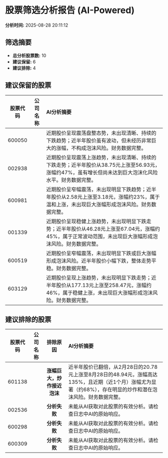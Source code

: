 # 股票筛选分析报告 (AI-Powered)

**分析时间:** 2025-08-28 20:11:12

## 筛选摘要

- **总分析股票数:** 10
- **建议保留:** 6
- **建议排除:** 4

## 建议保留的股票

| 股票代码 | 公司名称 | AI分析摘要 |
|:---:|:---:|:---|
| 600050 |  | 近期股价呈现震荡盘整态势，未出现清晰、持续的下跌趋势；近半年股价虽有波动，但未经历非常巨大的涨幅，不构成泡沫风险。财务数据完整。 |
| 002938 |  | 近期股价呈现震荡上涨趋势，未出现清晰、持续的下跌走势；近半年股价从38.75元上涨至56.93元，涨幅约47%，虽有增长但尚未达到巨大泡沫化风险水平。财务数据完整。 |
| 600981 |  | 近期股价呈窄幅震荡，未出现明显下跌趋势；近半年股价从2.58元上涨至3.18元，涨幅约23%，属于温和上涨，未出现巨大涨幅形成泡沫风险。财务数据完整。 |
| 001339 |  | 近期股价呈现稳健上涨趋势，未出现明显下跌走势；近半年股价从46.28元上涨至67.04元，涨幅约45%，属于正常波动范围，未出现巨大涨幅形成泡沫风险。财务数据完整。 |
| 600519 |  | 近期股价呈窄幅震荡，未出现明显下跌或巨大涨幅形成泡沫风险。近半年股价小幅下跌，整体走势平稳。财务数据完整。 |
| 603129 |  | 近期股价呈现上涨趋势，未出现明显下跌走势；近半年股价从177.13元上涨至258.47元，涨幅约46%，属于稳健上涨，未出现巨大涨幅形成泡沫风险。财务数据完整。 |

## 建议排除的股票

| 股票代码 | 公司名称 | 排除原因 | AI分析摘要 |
|:---:|:---:|:---:|:---|
| 601138 |  | **涨幅巨大，炒作接近泡沫** | 近半年股价已翻倍，从2月28日的20.78元上涨至8月28日的48.94元，涨幅高达135%，且近期（近1个月）涨幅尤为显著（约68%），存在明显的炒作和潜在泡沫风险。财务数据完整。 |
| 002536 |  | **分析失败** | 未能从AI获取对此股票的有效分析。请检查日志中AI的原始响应。 |
| 600298 |  | **分析失败** | 未能从AI获取对此股票的有效分析。请检查日志中AI的原始响应。 |
| 600309 |  | **分析失败** | 未能从AI获取对此股票的有效分析。请检查日志中AI的原始响应。 |
